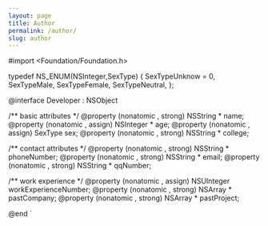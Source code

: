 ```yaml
---
layout: page
title: Author
permalink: /author/
slug: author
---
```


  #import <Foundation/Foundation.h>

  typedef NS_ENUM(NSInteger,SexType) {
      SexTypeUnknow = 0,
      SexTypeMale,
      SexTypeFemale,
      SexTypeNeutral,
  };

@interface Developer : NSObject


/**
 basic attributes
 */
@property (nonatomic , strong) NSString  * name;
@property (nonatomic , assign) NSInteger * age;
@property (nonatomic , assign) SexType     sex;
@property (nonatomic , strong) NSString  * college;

/**
 contact attributes
 */
@property (nonatomic , strong) NSString  * phoneNumber;
@property (nonatomic , strong) NSString  * email;
@property (nonatomic , strong) NSString  * qqNumber;

/**
 work experience
 */
@property (nonatomic , assign) NSUInteger  workExperienceNumber;
@property (nonatomic , strong) NSArray   * pastCompany;
@property (nonatomic , strong) NSArray   * pastProject;

@end
`
